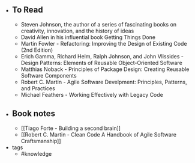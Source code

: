 - ## To Read
	- Steven Johnson, the author of a series of fascinating books on creativity, innovation, and the history of ideas
	- David Allen in his influential book Getting Things Done
	- Martin Fowler - Refactoring: Improving the Design of Existing Code (2nd Edition)
	- Erich Gamma, Richard Helm, Ralph Johnson, and John Vlissides - Design Patterns: Elements of Reusable Object-Oriented Software
	- Matthias Noback - Principles of Package Design: Creating Reusable Software Components
	- Robert C. Martin - Agile Software Develpment: Principles, Patterns, and Practices
	- Michael Feathers - Working Effectively with Legacy Code
- ## Book notes
	- [[Tiago Forte - Building a second brain]]
	- [[Robert C. Martin - Clean Code A Handbook of Agile Software Craftsmanship]]
- tags
	- #knowledge